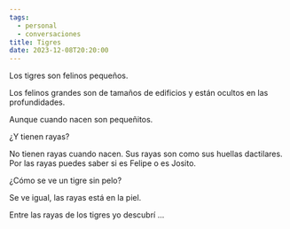 ```yaml
---
tags:
  - personal
  - conversaciones
title: Tigres
date: 2023-12-08T20:20:00
---
```

Los tigres son felinos pequeños.

Los felinos grandes son de tamaños de edificios y están ocultos en las profundidades.

Aunque cuando nacen son pequeñitos.

¿Y tienen rayas?

No tienen rayas cuando nacen. Sus rayas son como sus huellas dactilares. Por las rayas puedes saber si es Felipe o es Josito.

¿Cómo se ve un tigre sin pelo?

Se ve igual, las rayas está en la piel.

Entre las rayas de los tigres yo descubrí ...

